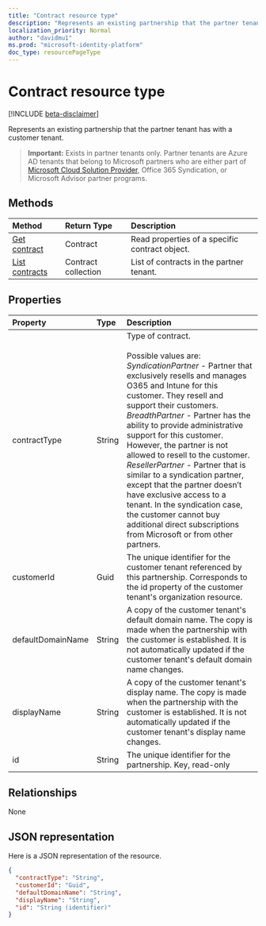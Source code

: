```yaml
---
title: "Contract resource type"
description: "Represents an existing partnership that the partner tenant has with a customer tenant."
localization_priority: Normal
author: "davidmu1"
ms.prod: "microsoft-identity-platform"
doc_type: resourcePageType
---
```


# Contract resource type

[!INCLUDE [beta-disclaimer](../../includes/beta-disclaimer.md)]

Represents an existing partnership that the partner tenant has with a customer tenant.

> **Important:**
> Exists in partner tenants only. Partner tenants are Azure AD tenants that belong to Microsoft partners who are either part of [Microsoft Cloud Solution Provider](https://partnercenter.microsoft.com/en-us/partner/programs), Office 365 Syndication, or Microsoft Advisor partner programs.

## Methods

| Method   | Return Type | Description |
|:---------------|:--------|:----------|
|[Get contract](../api/contract-get.md) | Contract |Read properties of a specific contract object. |
|[List contracts](../api/contract-list.md) | Contract collection | List of contracts in the partner tenant. |

## Properties
| Property   | Type | Description |
|:---------------|:--------|:----------|
|contractType|String|Type of contract.<br><br>Possible values are:<br> *SyndicationPartner* - Partner that exclusively resells and manages O365 and Intune for this customer. They resell and support their customers.<br> *BreadthPartner* - Partner has the ability to provide administrative support for this customer. However, the partner is not allowed to resell to the customer.<br>*ResellerPartner* - Partner that is similar to a syndication partner, except that the partner doesn’t have exclusive access to a tenant. In the syndication case, the customer cannot buy additional direct subscriptions from Microsoft or from other partners.|
|customerId|Guid|The unique identifier for the customer tenant referenced by this partnership. Corresponds to the id property of the customer tenant's organization resource. |
|defaultDomainName|String|A copy of the customer tenant's default domain name. The copy is made when the partnership with the customer is established. It is not automatically updated if the customer tenant's default domain name changes.|
|displayName|String|A copy of the customer tenant's display name. The copy is made when the partnership with the customer is established. It is not automatically updated if the customer tenant's display name changes.|
|id|String| The unique identifier for the partnership. Key, read-only |

## Relationships
None


## JSON representation
Here is a JSON representation of the resource.

<!-- {
  "blockType": "resource",
  "optionalProperties": [

  ],
  "@odata.type": "microsoft.graph.Contract"
}-->

```json
{
  "contractType": "String",
  "customerId": "Guid",
  "defaultDomainName": "String",
  "displayName": "String",
  "id": "String (identifier)"
}

```

<!-- uuid: 8fcb5dbc-d5aa-4681-8e31-b001d5168d79
2015-10-25 14:57:30 UTC -->
<!--
{
  "type": "#page.annotation",
  "description": "Contract resource",
  "keywords": "",
  "section": "documentation",
  "tocPath": "",
  "suppressions": []
}
-->
